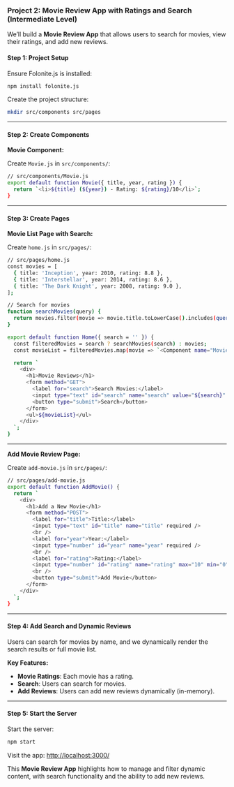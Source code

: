 ### **Project 2: Movie Review App with Ratings and Search (Intermediate Level)**

We’ll build a **Movie Review App** that allows users to search for movies, view their ratings, and add new reviews.

#### Step 1: Project Setup

Ensure Folonite.js is installed:

```bash
npm install folonite.js
```

Create the project structure:

```bash
mkdir src/components src/pages
```

---

#### Step 2: Create Components

**Movie Component:**

Create `Movie.js` in `src/components/`:

```bash
// src/components/Movie.js
export default function Movie({ title, year, rating }) {
  return `<li>${title} (${year}) - Rating: ${rating}/10</li>`;
}
```

---

#### Step 3: Create Pages

**Movie List Page with Search:**

Create `home.js` in `src/pages/`:

```bash
// src/pages/home.js
const movies = [
  { title: 'Inception', year: 2010, rating: 8.8 },
  { title: 'Interstellar', year: 2014, rating: 8.6 },
  { title: 'The Dark Knight', year: 2008, rating: 9.0 },
];

// Search for movies
function searchMovies(query) {
  return movies.filter(movie => movie.title.toLowerCase().includes(query.toLowerCase()));
}

export default function Home({ search = '' }) {
  const filteredMovies = search ? searchMovies(search) : movies;
  const movieList = filteredMovies.map(movie => `<Component name="Movie" props='${JSON.stringify(movie)}' />`).join('');

  return `
    <div>
      <h1>Movie Reviews</h1>
      <form method="GET">
        <label for="search">Search Movies:</label>
        <input type="text" id="search" name="search" value="${search}" />
        <button type="submit">Search</button>
      </form>
      <ul>${movieList}</ul>
    </div>
  `;
}
```

---

**Add Movie Review Page:**

Create `add-movie.js` in `src/pages/`:

```bash
// src/pages/add-movie.js
export default function AddMovie() {
  return `
    <div>
      <h1>Add a New Movie</h1>
      <form method="POST">
        <label for="title">Title:</label>
        <input type="text" id="title" name="title" required />
        <br />
        <label for="year">Year:</label>
        <input type="number" id="year" name="year" required />
        <br />
        <label for="rating">Rating:</label>
        <input type="number" id="rating" name="rating" max="10" min="0" required />
        <br />
        <button type="submit">Add Movie</button>
      </form>
    </div>
  `;
}
```

---

#### Step 4: Add Search and Dynamic Reviews

Users can search for movies by name, and we dynamically render the search results or full movie list.

**Key Features:**

- **Movie Ratings**: Each movie has a rating.
- **Search**: Users can search for movies.
- **Add Reviews**: Users can add new reviews dynamically (in-memory).

---

#### Step 5: Start the Server

Start the server:

```bash
npm start
```

Visit the app: [http://localhost:3000/](http://localhost:3000/)

This **Movie Review App** highlights how to manage and filter dynamic content, with search functionality and the ability to add new reviews.
